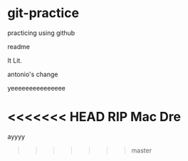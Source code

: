 # git-practice
practicing using github

readme

It Lit.



antonio's change


yeeeeeeeeeeeeeee

<<<<<<< HEAD
RIP Mac Dre
=======

ayyyy
>>>>>>> master
